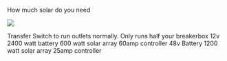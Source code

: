 How much solar do you need

![](https://i.imgur.com/Px5xU46.png)

Transfer Switch to run outlets normally. Only runs half your breakerbox
12v 2400 watt battery 600 watt solar array 60amp controller
48v Battery 1200 watt solar array 25amp controller

